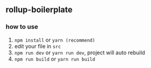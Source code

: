 ## rollup-boilerplate

### how to use
1. `npm install` or `yarn (recommend)`
2. edit your file in `src`
3. `npm run dev` or `yarn run dev`, project will auto rebuild
4. `npm run build` or `yarn run build`